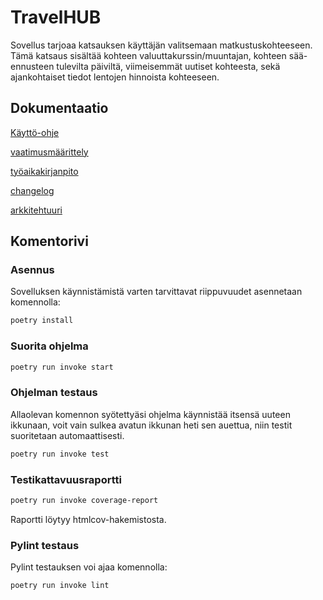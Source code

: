 # TravelHUB
Sovellus tarjoaa katsauksen käyttäjän valitsemaan matkustuskohteeseen. Tämä katsaus sisältää kohteen valuuttakurssin/muuntajan, kohteen sää-ennusteen tulevilta päiviltä, viimeisemmät uutiset kohteesta, sekä ajankohtaiset tiedot lentojen hinnoista kohteeseen.

## Dokumentaatio

[Käyttö-ohje](https://github.com/kodtld/ot-harjoitustyo/blob/master/dokumentaatio/kayttoohje.md)

[vaatimusmäärittely](https://github.com/kodtld/ot-harjoitustyo/blob/master/dokumentaatio/vaatimusmaarittely.md)

[työaikakirjanpito](https://github.com/kodtld/ot-harjoitustyo/blob/master/dokumentaatio/tyoaikakirjanpito.md)

[changelog](https://github.com/kodtld/ot-harjoitustyo/blob/master/dokumentaatio/changelog.md)

[arkkitehtuuri](https://github.com/kodtld/ot-harjoitustyo/blob/master/dokumentaatio/arkkitehtuuri.md)

## Komentorivi

### Asennus

 Sovelluksen käynnistämistä varten tarvittavat riippuvuudet asennetaan komennolla:

```bash
poetry install
```

### Suorita ohjelma

```bash
poetry run invoke start
```
### Ohjelman testaus

Allaolevan komennon syötettyäsi ohjelma käynnistää itsensä uuteen ikkunaan, voit vain sulkea avatun ikkunan heti sen auettua, niin testit suoritetaan automaattisesti.

```bash
poetry run invoke test
```
### Testikattavuusraportti

```bash
poetry run invoke coverage-report
```
Raportti löytyy htmlcov-hakemistosta.

### Pylint testaus

Pylint testauksen voi ajaa komennolla:
```bash
poetry run invoke lint
```
